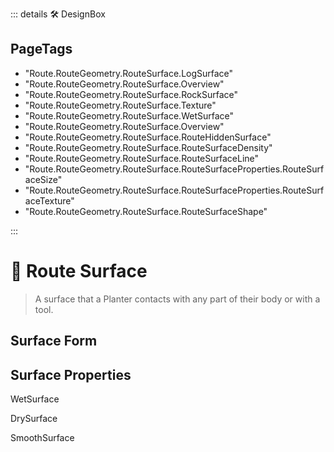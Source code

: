 ::: details 🛠 DesignBox

<h2>PageTags</h2>

- "Route.RouteGeometry.RouteSurface.LogSurface"
- "Route.RouteGeometry.RouteSurface.Overview"
- "Route.RouteGeometry.RouteSurface.RockSurface"
- "Route.RouteGeometry.RouteSurface.Texture"
- "Route.RouteGeometry.RouteSurface.WetSurface"
- "Route.RouteGeometry.RouteSurface.Overview"
- "Route.RouteGeometry.RouteSurface.RouteHiddenSurface"
- "Route.RouteGeometry.RouteSurface.RouteSurfaceDensity"
- "Route.RouteGeometry.RouteSurface.RouteSurfaceLine"
- "Route.RouteGeometry.RouteSurface.RouteSurfaceProperties.RouteSurfaceSize"
- "Route.RouteGeometry.RouteSurface.RouteSurfaceProperties.RouteSurfaceTexture"
- "Route.RouteGeometry.RouteSurface.RouteSurfaceShape"

:::

# 🔺 <route>Route Surface</route>

> A surface that a Planter contacts with any part of their body or with a tool. 

## Surface Form

## Surface Properties

WetSurface

DrySurface

SmoothSurface

